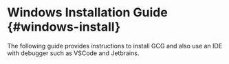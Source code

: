 # Windows Installation Guide {#windows-install}
The following guide provides instructions to install GCG and also use an IDE with debugger such as VSCode and Jetbrains.
